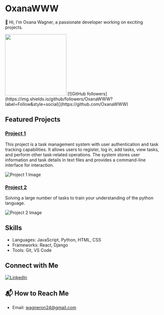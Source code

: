 # OxanaWWW


👋 Hi, I'm Oxana Wagner, a passionate developer working on exciting projects.

<img src="https://gdurl.com/2wNiJ" width="200" height="200" />
[![GitHub followers](https://img.shields.io/github/followers/OxanaWWW?label=Follow&style=social)](https://github.com/OxanaWWW)

## Featured Projects

### [Project 1](https://github.com/OxanaWWW/finalCapstone)
This project is a task management system with user authentication and task tracking capabilities. It allows users to register, log in, add tasks, view tasks, and perform other task-related operations. The system stores user information and task details in text files and provides a command-line interface for interaction.

![Project 1 Image](https://external-content.duckduckgo.com/iu/?u=https%3A%2F%2F1.bp.blogspot.com%2F-WFlTDRQ5nZI%2FXqMED_-aV8I%2FAAAAAAAB1NM%2FX4mEmbLbylYotlO25v8f6v4RM2zQobmVgCLcBGAsYHQ%2Fs1600%2Fimage2%252B-%252B2020-04-24T172119.147.jpg&f=1&nofb=1&ipt=7265462b8d8517a6ea8c7e0078098bd0c88ae2d7f628d508aba44ee55ee3104d&ipo=images)

### [Project 2](https://github.com/OxanaWWW/PYTHON_10.22)
Solving a large number of tasks to train your understanding of the python language.

![Project 2 Image](https://external-content.duckduckgo.com/iu/?u=https%3A%2F%2Fwallpapercave.com%2Fwp%2Fwp8816374.jpg&f=1&nofb=1&ipt=b5067adb3ef7a9223e90d2f78e543f8d82dfcac6f1db727dd42a9188accc9436&ipo=images)

## Skills

- Languages: JavaScript, Python, HTML, CSS
- Frameworks: React, Django
- Tools: Git, VS Code

## Connect with Me

[![LinkedIn](https://img.shields.io/badge/LinkedIn-Connect-blue)](https://www.linkedin.com/in/oxana-wagner-ab0801230)

## 📬 How to Reach Me

- Email: wagneron24@gmail.com

